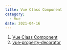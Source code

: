 ```yaml
---
title: Vue Class Component
category:
  - Vue
date: 2021-04-16
---
```


1. [Vue Class Component](https://class-component.vuejs.org/)
2. [vue-property-decorator](https://github.com/kaorun343/vue-property-decorator#Watch)
